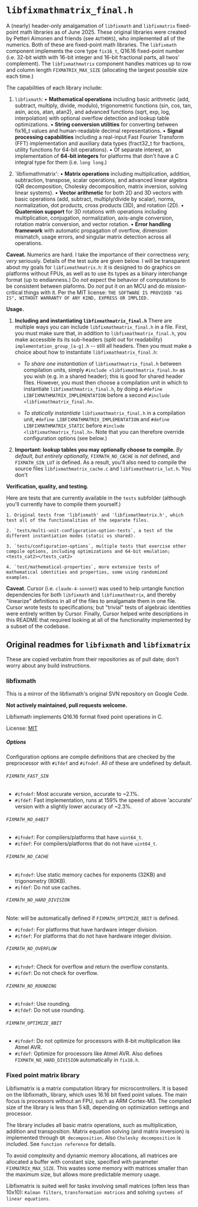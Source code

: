 # `libfixmathmatrix_final.h`

A (nearly) header-only amalgamation of `libfixmath` and `libfixmatrix` fixed-point math libraries as of June 2025. These original libraries were created by Petteri Aimonen and friends (see `AUTHORS`), who implemented all of the numerics.  Both of these are fixed-point math libraries. The `libfixmath` component implements the core type `fix16_t`, Q16.16 fixed-point number (i.e. 32-bit width with 16-bit integer and 16-bit fractional parts, all twos' complement). The `libfixmathmatrix` component handles matrices up to row and column length `FIXMATRIX_MAX_SIZE` (allocating the largest possible size each time.)

The capabilities of each library include:

1. `libfixmath`: 
    • **Mathematical operations** including basic arithmetic (add, subtract, multiply, divide, modulo), trigonometric functions (sin, cos, tan, asin, acos, atan, atan2), and advanced functions (sqrt, exp, log, interpolation) with optional overflow detection and lookup table optimizations.
    • **String conversion utilities** for converting between fix16_t values and human-readable decimal representations.
    • **Signal processing capabilities** including a real-input Fast Fourier Transform (FFT) implementation and auxiliary data types (fract32_t for fractions, utility functions for 64-bit operations).
    • Of separate interest, an implementation of **64-bit integers** for platforms that don't have a C integral type for them (i.e. `long long`.) 

2. `libfixmathmatrix':
    • **Matrix operations** including multiplication, addition, subtraction, transpose, scalar operations, and advanced linear algebra (QR decomposition, Cholesky decomposition, matrix inversion, solving linear systems).
    • **Vector arithmetic** for both 2D and 3D vectors with basic operations (add, subtract, multiply/divide by scalar), norms, normalization, dot products, cross products (3D), and rotation (2D).
    • **Quaternion support** for 3D rotations with operations including multiplication, conjugation, normalization, axis-angle conversion, rotation matrix conversion, and vector rotation.
    • **Error handling framework** with automatic propagation of overflow, dimension mismatch, usage errors, and singular matrix detection across all operations.

**Caveat.** Numerics are hard. I take the importance of their correctness *very, very* seriously. Details of the test suite are given below. I will be transparent about my goals for `libfixmathmatrix.h`: it is designed to do graphics on platforms without FPUs, as well as to use its types as a binary interchange format (up to endianness.) Do *not* expect the behavior of computations to be consistent between
plaforms. Do *not* put it on an MCU and do mission-critical things with it. Per the MIT license: `THE SOFTWARE IS PROVIDED "AS IS", WITHOUT WARRANTY OF ANY KIND, EXPRESS OR
IMPLIED.`

**Usage.** 

1. **Including and instantiating `libfixmathmatrix_final.h`** There are multiple ways you can include `libfixmathmatrix_final.h` in a file. First, you must make sure that, in addition to `libfixmathmatrix_final.h`, you make accessible its its sub-headers (split out for readability) `implementation_group_[a-g].h` -- still all headers. Then you must make a choice about how to instantiate `libfixmathmatrix_final.h`:

    - *To share one instantiation* of `libfixmathmatrix_final.h` between compilation units, simply `#include <libfixmathmatrix_final.h>` as you wish (e.g. in a shared header); this is good for shared header files. However, you must then choose a compilation unit in which to instantiate `libfixmathmatrix_final.h`, by doing a  `#define LIBFIXMATHMATRIX_IMPLEMENTATION` before a second `#include <libfixmathmatrix_final.h>`.
    
    - *To statically instantiate* `libfixmathmatrix_final.h` in a compilation unit, `#define LIBFIXMATHMATRIX_IMPLEMENTATION` and `#define LIBFIXMATHMATRIX_STATIC` before `#include <libfixmathmatrix_final.h>`. Note that you can therefore override configuration options (see below.)

2. **Important: lookup tables you may optionally choose to compile.** *By default, but entirely optionally,* `FIXMATH_NO_CACHE` is *not* defined, and `FIXMATH_SIN_LUT` *is* defined. As a result, you'll also need to compile the source files `libfixmathmatrix_cache.c` and `libfixmathmatrix_lut.h`. You don't 

**Verification, quality, and testing.**

Here are tests that are currently available in the `tests` subfolder (although you'll currently have to compile them yourself.)

    1. Original tests from 'libfixmath' and 'libfixmathmatrix.h', which test all of the functionalities of the separate files.

    2. `tests/multi-unit-configuration-option-tests`, a test of the different instantiation modes (static vs shared).

    3. `tests/configuration-options`, multiple tests that exercise other compile options, including optimizations and 64-bit emulation;
    <tests_cat2></tests_cat2>

    4. `test/mathematical-properties`, more extensive tests of mathematical identities and properties, some using randomized examples.

**Caveat**. Cursor (i.e. `claude-4-sonnet`) was used to help untangle function dependencies for both `libfixmath` and `libfixmathmatrix`, and thereby "linearize" definitions in all of the files to amalgamate them in one file. Cursor wrote tests to specifications; but "trivial" tests of algebraic identities were entirely written by Cursor. Finally, Cursor helped write descriptions in this README that required looking at all of the functionality implemented by a subset of the codebase.

## Original readmes for `libfixmath` and `libfixmatrix`

These are copied verbatim from their repositories as of pull date; don't worry about any build instructions.

### libfixmath

This is a mirror of the libfixmath's original SVN repository on Google Code.

**Not actively maintained, pull requests welcome.**

Libfixmath implements Q16.16 format fixed point operations in C.

License: <a href="http://www.opensource.org/licenses/mit-license.php">MIT</a>

##### Options

Configuration options are compile definitions that are checked by the preprocessor with `#ifdef` and `#ifndef`.  All of these are undefined by default.

###### `FIXMATH_FAST_SIN`

- `#ifndef`: Most accurate version, accurate to ~2.1%.
- `#ifdef`: Fast implementation, runs at 159% the speed of above 'accurate' version with a slightly lower accuracy of ~2.3%.

###### `FIXMATH_NO_64BIT`

- `#ifndef`: For compilers/platforms that have `uint64_t`.
- `#ifdef`: For compilers/platforms that do not have `uint64_t`.

###### `FIXMATH_NO_CACHE`

- `#ifndef`: Use static memory caches for exponents (32KB) and trigonometry (80KB). 
- `#ifdef`: Do not use caches.

###### `FIXMATH_NO_HARD_DIVISION`

Note: will be automatically defined if `FIXMATH_OPTIMIZE_8BIT` is defined.

- `#ifndef`: For platforms that have hardware integer division.
- `#ifdef`: For platforms that do not have hardware integer division.

###### `FIXMATH_NO_OVERFLOW`

- `#ifndef`: Check for overflow and return the overflow constants. 
- `#ifdef`: Do not check for overflow.

###### `FIXMATH_NO_ROUNDING`

- `#ifndef`: Use rounding. 
- `#ifdef`: Do not use rounding.

###### `FIXMATH_OPTIMIZE_8BIT`

- `#ifndef`: Do not optimize for processors with 8-bit multiplication like Atmel AVR. 
- `#ifdef`: Optimize for processors like Atmel AVR.  Also defines `FIXMATH_NO_HARD_DIVISION` automatically in `fix16.h`.

### Fixed point matrix library

Libfixmatrix is a matrix computation library for microcontrollers.
It is based on the libfixmath_ library, which uses 16.16 bit fixed point values.
The main focus is processors without an FPU, such as ARM Cortex-M3.
The compiled size of the library is less than 5 kB, depending on optimization settings and processor.

The library includes all basic matrix operations, such as multiplication, addition and transposition.
Matrix equation solving (and matrix inversion) is implemented through `QR decomposition`.
Also `Cholesky decomposition` is included. See `function reference` for details.

To avoid complexity and dynamic memory allocations, all matrices are allocated a buffer with constant size, specified with parameter 
`FIXMATRIX_MAX_SIZE`. This wastes some memory with matrices smaller than the maximum size, but allows more predictable memory usage.

Libfixmatrix is suited well for tasks involving small matrices (often less than 10x10):
`Kalman filters`, `transformation matrices` and solving `systems of linear equations`.

